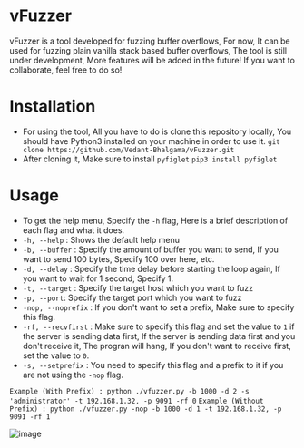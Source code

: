 # vFuzzer
vFuzzer is a tool developed for fuzzing buffer overflows, For now, It can be used for fuzzing plain vanilla stack based buffer overflows, The tool is still under development, More features will be added in the future! If you want to collaborate, feel free to do so! 

# Installation
- For using the tool, All you have to do is clone this repository locally, You should have Python3 installed on your machine in order to use it.
`git clone https://github.com/Vedant-Bhalgama/vFuzzer.git`
- After cloning it, Make sure to install `pyfiglet`
`pip3 install pyfiglet`

# Usage
- To get the help menu, Specify the `-h` flag, Here is a brief description of each flag and what it does.
- `-h, --help` : Shows the default help menu
- `-b, --buffer` : Specify the amount of buffer you want to send, If you want to send 100 bytes, Specify 100 over here, etc.
- `-d, --delay` : Specify the time delay before starting the loop again, If you want to wait for 1 second, Specify 1.
- `-t, --target` : Specify the target host which you want to fuzz
- `-p, --port`: Specify the target port which you want to fuzz
- `-nop, --noprefix` : If you don't want to set a prefix, Make sure to specify this flag.
- `-rf, --recvfirst` : Make sure to specify this flag and set the value to `1` if the server is sending data first, If the server is sending data first and you don't receive it, The progran will hang, If you don't want to receive first, set the value to `0`.
- `-s, --setprefix` : You need to specify this flag and a prefix to it if you are not using the `-nop` flag.

`Example (With Prefix) : python ./vfuzzer.py -b 1000 -d 2 -s 'administrator' -t 192.168.1.32, -p 9091 -rf 0`
`Example (Without Prefix) : python ./vfuzzer.py -nop -b 1000 -d 1 -t 192.168.1.32, -p 9091 -rf 1`


![image](https://user-images.githubusercontent.com/67494275/132438664-aa2e95c5-613a-4a8f-901a-5cd3587820e3.png)
